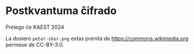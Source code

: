 # Postkvantuma ĉifrado

Prelego ĉe KAEST 2024

La dosiero `peter-shor.png` estas prenita de https://commons.wikimedia.org
permese de CC-BY-3.0.
